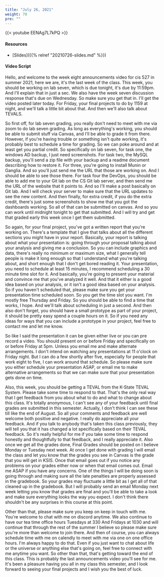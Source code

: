 ```yaml
---
title: "July 26, 2021"
weight: 70
pre: ""
---
```


{{< youtube EENAg7L7kPQ >}}

#### Resources

* [Slides]({{% relref "20210726-slides.md"  %}})

#### Video Script

Hello, and welcome to the week eight announcements video for cis 527 in summer 2021, here we are, it's the last week of the class. This week, you should be working on lab seven, which is due tonight, it's due by 11:59pm. And I'll explain that in just a sec. We also have the week seven discussion response that's due on Wednesday. So make sure you get that in. I'll get the video posted later today. For Friday, your final projects to do by 1159 at night, and we'll talk a little bit about that. And then we'll also talk about TEVALS. 

So first off, for lab seven grading, you really don't need to meet with me via zoom to do lab seven grading. As long as everything's working, you should be able to submit stuff via Canvas, and I'll be able to grade it from there. However, if you're having trouble or something isn't quite working, it's probably best to schedule a time for grading. So we can poke around and at least get you partial credit. So specifically on lab seven, for task one, the windows AD backup, I just need screenshots. For task two, the MySQL backup, you'll send a zip file with your backup and a readme document describing how to restore it. For three, you're going to install Munin or Ganglia. And so you'll just send me the URL that those are working on. And I should be able to see those there. For task four the DevOps, you should be able to add me to your Git lab on the CS Git lab server, and then send me the URL of the website that it points to. And so I'll make a post basically on Git lab. And I will check your server to make sure that the URL updates to see the new content. And then finally, for extra credit, if you do the extra credit, there's just some screenshots to show me that you got the dashboards working. So all of that can be submitted on canvas. And so you can work until midnight tonight to get that submitted. And I will try and get that graded early this week once I get them submitted. 

So again, for your final project, you've got a written report that you're working on. There's a template that I give that talks about all the different sections you might have in your report. Basically, your report is talking about what your presentation is: going through your proposal talking about your analysis and giving me a conclusion. So you can include graphics and data, there's really no minimum or maximum size, what I generally tell people is make it long enough so that I understand what you're talking about, and short enough that I don't get bored reading it. Your presentation, you need to schedule at least 15 minutes, I recommend scheduling a 30 minute time slot for it. And basically, you're going to present your material and convince me that you've analyzed it well. And that it either is a good idea based on your analysis, or it isn't a good idea based on your analysis. So if you haven't scheduled that, please make sure you get your presentation time scheduled soon. So you get the time slot you want. I'm mostly free Thursday and Friday. So you should be able to find a time that works, I hope. And we'll talk about scheduling in just a second. And then also don't forget, you should have a small prototype as part of your project, it should be pretty easy spend a couple hours on it. So if you need any ideas for ways that you can include a prototype in your project, feel free to contact me and let me know. 

So like I said the presentation it can be given either live or you can pre record a video. You should present on or before Friday and specifically on or before Friday at 5pm. Unless you email me and make alternate arrangements. I don't intend on watching any presentations at 11 o'clock on Friday night. But I can do a few shortly after five, especially for people that work eight to five, I can work around that schedule. So please make sure you either schedule your presentation ASAP, or email me to make alternative arrangements so that we can make sure that your presentation gets done on time. 

Also, this week, you should be getting a TEVAL from the K-State TEVAL System. Please take some time to respond to that. That's the only real way that I get feedback from you about what to do and what to change about this class. It's totally anonymous, I can't see any of your feedback until final grades are submitted in this semester. Actually, I don't think I can see these till like the end of August. So all your comments and feedback are well welcome both positive and negative. I really do appreciate all your feedback. And if you talk to anybody that's taken this class previously, they will tell you that it has changed a lot specifically based on their TEVAL feedback. So it's really helpful for me if you take some time to respond honestly and thoughtfully to that feedback, and I really appreciate it. Also once we get all the grades done, Final Grades should be posted on I believe Monday or Tuesday next week. At once I get done with grading I will email the class and let you know that the grades you see in Canvas is the grade that you will get in KSIS. Once that email goes out if you notice any problems on your grades either now or when that email comes out. Email me ASAP if you have any concerns. One of the things I will be doing soon is going through and making sure all the late penalties are properly assessed in the gradebook. So your grades may fluctuate a little bit as I get all of that cleaned up in the gradebook. But I will probably send an email Monday next week letting you know that grades are final and you'll be able to take a look and make sure everything looks the way you expect. I don't think there shouldn't be any surprises in this course at this point. 

Other than that, please make sure you keep on keep in touch with me. You're welcome to chat with me on discord anytime. We also continue to have our tea time office hours Tuesdays at 330 And Fridays at 1030 and will continue that through the rest of the summer I believe so please make sure you're more than welcome to join there. And then of course, you can always schedule time with me on calendly to meet with me via one on one office hours. I'm always happy to do that. Even if you just want to chat about life or the universe or anything else that's going on, feel free to connect with me anytime you want. So other than that, that's getting toward the end of this class. This is probably the last announcements video you'll see for me. It's been a pleasure having you all in my class this semester, and I look forward to seeing your final projects and I wish you the best of luck. 



